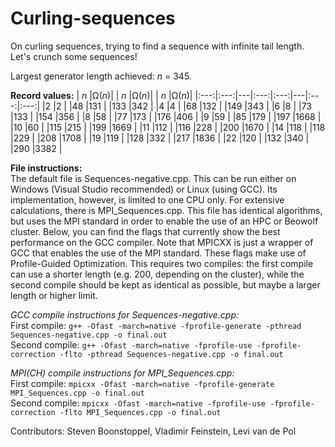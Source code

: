 # Curling-sequences
On curling sequences, trying to find a sequence with infinite tail length. Let's crunch some sequences!

Largest generator length achieved: *n* = 345.

**Record values:**
| *n* |&Omega;(*n*)| | *n* |&Omega;(*n*)| | *n* |&Omega;(*n*)|
|:---:|:---:|---|:---:|:---:|---|:---:|:---:|
|2    |2    |   |48   |131  |   |133  |342  |
|4    |4    |   |68   |132  |   |149  |343  |
|6    |8    |   |73   |133  |   |154  |356  |
|8    |58   |   |77   |173  |   |176  |406  |
|9    |59   |   |85   |179  |   |197  |1668 |
|10   |60   |   |115  |215  |   |199  |1669 |
|11   |112  |   |116  |228  |   |200  |1670 |
|14   |118  |   |118  |229  |   |208  |1708 |
|19   |119  |   |128  |332  |   |217  |1836 |
|22   |120  |   |132  |340  |   |290  |3382 |

**File instructions:**  
The default file is Sequences-negative.cpp. This can be run either on Windows (Visual Studio recommended) or Linux (using GCC). Its implementation, however, is limited to one CPU only. For extensive calculations, there is MPI_Sequences.cpp. This file has identical algorithms, but uses the MPI standard in order to enable the use of an HPC or Beowolf cluster. Below, you can find the flags that currently show the best performance on the GCC compiler. Note that MPICXX is just a wrapper of GCC that enables the use of the MPI standard. These flags make use of Profile-Guided Optimization. This requires two compiles: the first compile can use a shorter length (e.g. 200, depending on the cluster), while the second compile should be kept as identical as possible, but maybe a larger length or higher limit.

_GCC compile instructions for Sequences-negative.cpp:_  
First compile: `g++ -Ofast -march=native -fprofile-generate -pthread Sequences-negative.cpp -o final.out`  
Second compile: `g++ -Ofast -march=native -fprofile-use -fprofile-correction -flto -pthread Sequences-negative.cpp -o final.out`  

_MPI(CH) compile instructions for MPI_Sequences.cpp:_  
First compile: `mpicxx -Ofast -march=native -fprofile-generate MPI_Sequences.cpp -o final.out`  
Second compile: `mpicxx -Ofast -march=native -fprofile-use -fprofile-correction -flto MPI_Sequences.cpp -o final.out`

Contributors: Steven Boonstoppel, Vladimir Feinstein, Levi van de Pol
